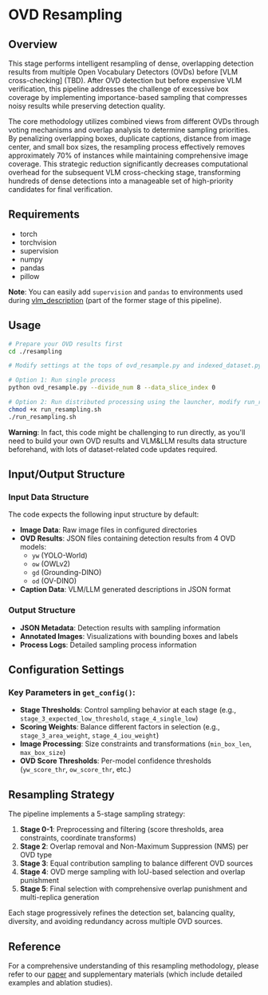 # OVD Resampling

## Overview

This stage performs intelligent resampling of dense, overlapping detection results from multiple Open Vocabulary Detectors (OVDs) before [VLM cross-checking] (TBD). After OVD detection but before expensive VLM verification, this pipeline addresses the challenge of excessive box coverage by implementing importance-based sampling that compresses noisy results while preserving detection quality.

The core methodology utilizes combined views from different OVDs through voting mechanisms and overlap analysis to determine sampling priorities. By penalizing overlapping boxes, duplicate captions, distance from image center, and small box sizes, the resampling process effectively removes approximately 70% of instances while maintaining comprehensive image coverage. This strategic reduction significantly decreases computational overhead for the subsequent VLM cross-checking stage, transforming hundreds of dense detections into a manageable set of high-priority candidates for final verification.

## Requirements

- torch
- torchvision 
- supervision
- numpy
- pandas
- pillow

**Note**: You can easily add `supervision` and `pandas` to environments used during [vlm_description](../vlm_description) (part of the former stage of this pipeline).

## Usage

```bash
# Prepare your OVD results first
cd ./resampling

# Modify settings at the tops of ovd_resample.py and indexed_dataset.py

# Option 1: Run single process
python ovd_resample.py --divide_num 8 --data_slice_index 0

# Option 2: Run distributed processing using the launcher, modify run_resampling.sh first
chmod +x run_resampling.sh
./run_resampling.sh
```

**Warning**: In fact, this code might be challenging to run directly, as you'll need to build your own OVD results and VLM&LLM results data structure beforehand, with lots of dataset-related code updates required.

## Input/Output Structure

### Input Data Structure
The code expects the following input structure by default:

- **Image Data**: Raw image files in configured directories
- **OVD Results**: JSON files containing detection results from 4 OVD models:
  - `yw` (YOLO-World)
  - `ow` (OWLv2) 
  - `gd` (Grounding-DINO)
  - `od` (OV-DINO)
- **Caption Data**: VLM/LLM generated descriptions in JSON format

### Output Structure
- **JSON Metadata**: Detection results with sampling information
- **Annotated Images**: Visualizations with bounding boxes and labels
- **Process Logs**: Detailed sampling process information

## Configuration Settings

### Key Parameters in `get_config()`:

- **Stage Thresholds**: Control sampling behavior at each stage (e.g., `stage_3_expected_low_threshold`, `stage_4_single_low`)
- **Scoring Weights**: Balance different factors in selection (e.g., `stage_3_area_weight`, `stage_4_iou_weight`)
- **Image Processing**: Size constraints and transformations (`min_box_len`, `max_box_size`)
- **OVD Score Thresholds**: Per-model confidence thresholds (`yw_score_thr`, `ow_score_thr`, etc.)

## Resampling Strategy

The pipeline implements a 5-stage sampling strategy:

1. **Stage 0-1**: Preprocessing and filtering (score thresholds, area constraints, coordinate transforms)
2. **Stage 2**: Overlap removal and Non-Maximum Suppression (NMS) per OVD type
3. **Stage 3**: Equal contribution sampling to balance different OVD sources
4. **Stage 4**: OVD merge sampling with IoU-based selection and overlap punishment
5. **Stage 5**: Final selection with comprehensive overlap punishment and multi-replica generation

Each stage progressively refines the detection set, balancing quality, diversity, and avoiding redundancy across multiple OVD sources.

## Reference

For a comprehensive understanding of this resampling methodology, please refer to our [paper](TBD) and supplementary materials (which include detailed examples and ablation studies).
